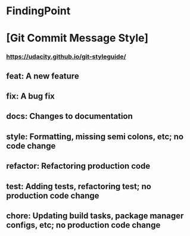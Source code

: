 # FindingPoint


# [Git Commit Message Style]
### https://udacity.github.io/git-styleguide/


## feat: A new feature

## fix: A bug fix

## docs: Changes to documentation

## style: Formatting, missing semi colons, etc; no code change

## refactor: Refactoring production code

## test: Adding tests, refactoring test; no production code change

## chore: Updating build tasks, package manager configs, etc; no production code change
